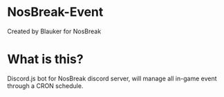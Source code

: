 # NosBreak-Event
Created by Blauker for NosBreak

# What is this?
Discord.js bot for NosBreak discord server, will manage all in-game event through a CRON schedule.
